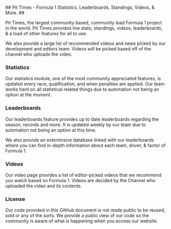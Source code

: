 ​​## Pit Times - Formula 1 Statistics, Leaderboards, Standings, Videos, & More. ##

Pit Times, the largest community based, community lead Formula 1 project in the world. Pit Times provides live stats, standings, videos, leaderboards, & a load of other features for all to use.

We also provide a large list of recommended videos and news picked by our development and editors team. Videos will be picked based off of the channel who uploads the video.

### Statistics

Our statistics module, one of the most community appreciated features, is updated every race, qualification, and when penalties are applied. Our team works hard on all statistical related things due to automation not being an option at the moment.

### Leaderboards

Our leaderboards feature provides up to date leaderboards regarding the season, records and more. It is updated weekly by our team due to automation not being an option at this time.

We also provide an extentinsive database linked with our leaderboards where you can find in-depth information about each team, driver, & factor of Formula 1.


### Videos

Our video page provides a list of editor-picked videos that we recommend you watch based on Formula 1. Videos are decided by the Channel who uploaded the video and its contents.


### License


Our code provided in this GitHub document is not made public to be reused, sold or any of the sorts. We provide a public view of our code so the community is aware of what is happening when you access our website.
